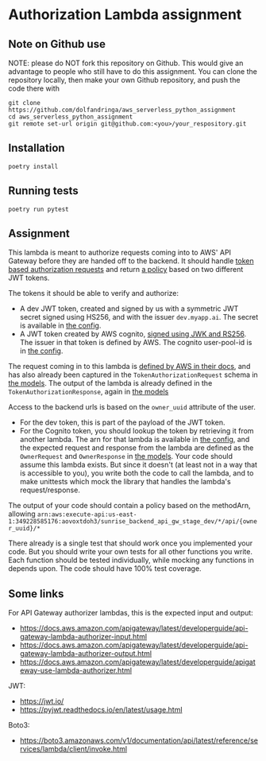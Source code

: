 # Authorization Lambda assignment

## Note on Github use
NOTE: please do NOT fork this repository on Github. This would give an advantage to people who still have to do this assignment. 
You can clone the repository locally, then make your own Github repository, and push the code there with

```
git clone https://github.com/dolfandringa/aws_serverless_python_assignment
cd aws_serverless_python_assignment
git remote set-url origin git@github.com:<you>/your_respository.git
```

## Installation

```shell
poetry install
```

## Running tests

```shell
poetry run pytest
```

## Assignment
This lambda is meant to authorize requests coming into to AWS' API Gateway before they are handed off to the backend. It should handle [token based authorization requests](https://docs.aws.amazon.com/apigateway/latest/developerguide/apigateway-use-lambda-authorizer.html) and return [a policy](https://docs.aws.amazon.com/apigateway/latest/developerguide/api-gateway-lambda-authorizer-output.html) based on two different JWT tokens.

The tokens it should be able to verify and authorize:
* A dev JWT token, created and signed by us with a symmetric JWT secret signed using HS256, and with the issuer `dev.myapp.ai`. The secret is available in [the config](src/authorizer_lambda/config.py).
* A JWT token created by AWS cognito, [signed using JWK and RS256](https://docs.aws.amazon.com/cognito/latest/developerguide/amazon-cognito-user-pools-using-tokens-verifying-a-jwt.html). The issuer in that token is defined by AWS. The cognito user-pool-id is in [the config](src/authorizer_lambda/config.py).

The request coming in to this lambda is [defined by AWS in their docs](https://docs.aws.amazon.com/apigateway/latest/developerguide/api-gateway-lambda-authorizer-input.html), and has also already been captured in the `TokenAuthorizationRequest` schema in [the models](src/authorizer_lambda/models.py). The output of the lambda is already defined in the `TokenAuthorizationResponse`, again in [the models](src/authorizer_lambda/models.py)

Access to the backend urls is based on the `owner_uuid` attribute of the user.
* For the dev token, this is part of the payload of the JWT token.
* For the Cognito token, you should lookup the token by retrieving it from another lambda. The arn for that lambda is available in [the config](src/authorizer_lambda/config.py), and the expected request and response from the lambda are defined as the `OwnerRequest` and `OwnerResponse` in [the models](src/authorizer_lambda/models.py). Your code should assume this lambda exists. But since it doesn't (at least not in a way that is accessible to you), you write both the code to call the lambda, and to make unittests which mock the library that handles the lambda's request/response. 

The output of your code should contain a policy based on the methodArn, allowing `arn:aws:execute-api:us-east-1:349228585176:aovoxtdoh3/sunrise_backend_api_gw_stage_dev/*/api/{owner_uuid}/*`

There already is a single test that should work once you implemented your code. But you should write your own tests for all other functions you write. Each function should be tested individually, while mocking any functions in depends upon. The code should have 100% test coverage.

## Some links

For API Gateway authorizer lambdas, this is the expected input and output:
* https://docs.aws.amazon.com/apigateway/latest/developerguide/api-gateway-lambda-authorizer-input.html
* https://docs.aws.amazon.com/apigateway/latest/developerguide/api-gateway-lambda-authorizer-output.html
* https://docs.aws.amazon.com/apigateway/latest/developerguide/apigateway-use-lambda-authorizer.html

JWT:
* https://jwt.io/
* https://pyjwt.readthedocs.io/en/latest/usage.html

Boto3:
* https://boto3.amazonaws.com/v1/documentation/api/latest/reference/services/lambda/client/invoke.html
